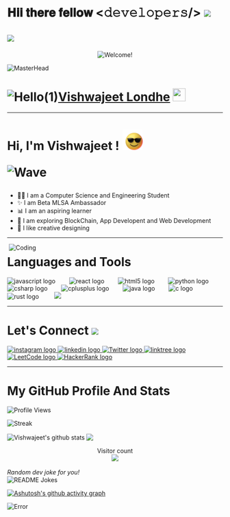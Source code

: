 <h1>
𝐇𝐢𝐢 𝐭𝐡𝐞𝐫𝐞 𝐟𝐞𝐥𝐥𝐨𝐰 <𝚍𝚎𝚟𝚎𝚕𝚘𝚙𝚎𝚛𝚜/> <img height="40" src="https://emoji.gg/assets/emoji/7333-parrotdance.gif" /><br />
</h1>

## <img src="https://readme-typing-svg.demolab.com?font=Fira+Code&pause=200&color=00F706FF&width=600&lines=async(❤️)=>{+await+Full+Stack+Web+Developer+};int+💻+{+return+Competitive+Programmer+};using+🙇‍♂️+public+class+Indie+Blockchain+Developer{}"/>

<div align="center" width="50"> <img src="![github](https://github.com/Vishwajeet-Londhe/Vishwajeet-Londhe/assets/126247101/8a09f1a5-745d-4043-bebe-4ca58909eac4)" alt="Welcome!" width="300"/>
</div>

![MasterHead](https://repository-images.githubusercontent.com/588181932/e36ec678-7984-4cdd-8e4c-a3932772ff8e)
# ![Hello(1)](https://github.com/VishwajeetLondhe/VishwajeetLondhe/assets/126247101/9c4a5675-77ad-47d0-a18d-c09bdfacaa48)[Vishwajeet Londhe](https://github.com/VishwajeetLondhe) <img src="https://github.com/VishwajeetLondhe/VishwajeetLondhe/assets/126247101/319dd45d-ce6b-4e0c-ba93-335a045db06f" width="30px" height="30px" />


---
<h1> Hi, I'm Vishwajeet ! <img src="./about.gif" height="48px">
  
<img align="centre" alt="Wave" width="150" src = "https://github.com/VishwajeetLondhe/VishwajeetLondhe/assets/126247101/1df14577-4844-4c68-a612-286e47a5dfdd" width = 70px></h1>
- 👩‍💻 I am a Computer Science and Engineering Student
- ✨ I am Beta MLSA Ambassador
- 📊 I am an aspiring learner
- 🔭 I am exploring BlockChain, App Developent and Web Development
- 🎨 I like creative designing
---

<img align="right" alt="Coding" width="500" src="https://github.com/VishwajeetLondhe/VishwajeetLondhe/assets/126247101/3928c779-ca3a-4e88-a7b6-b243ad12f4e5">


# Languages and Tools
<div align="left">
  <img src="https://cdn.jsdelivr.net/gh/devicons/devicon/icons/javascript/javascript-original.svg" height="50" alt="javascript logo"  />
  <img width="24" /> 
  <img src="https://cdn.jsdelivr.net/gh/devicons/devicon/icons/react/react-original.svg" height="50" alt="react logo"  />
  <img width="24" />
  <img src="https://cdn.jsdelivr.net/gh/devicons/devicon/icons/html5/html5-original.svg" height="50" alt="html5 logo"  />
  <img width="24" />
  <img src="https://cdn.jsdelivr.net/gh/devicons/devicon/icons/python/python-original.svg" height="50" alt="python logo"  />
  <img width="24" />
  <img src="https://cdn.jsdelivr.net/gh/devicons/devicon/icons/csharp/csharp-original.svg" height="50" alt="csharp logo"  />
  <img width="24" />
  <img src="https://cdn.jsdelivr.net/gh/devicons/devicon/icons/cplusplus/cplusplus-original.svg" height="50" alt="cplusplus logo"  />
  <img width="24" />
  <img src="https://cdn.jsdelivr.net/gh/devicons/devicon/icons/java/java-original.svg" height="50" alt="java logo"  />
  <img width="24" />
  <img src="https://cdn.jsdelivr.net/gh/devicons/devicon/icons/c/c-original.svg" height="50" alt="c logo"  />
  <img width="24" />
  <img src="https://cdn.jsdelivr.net/gh/devicons/devicon/icons/rust/rust-plain.svg" height="55" alt="rust logo"  />
  <img width="28" />
   <img src="https://media.giphy.com/media/WUlplcMpOCEmTGBtBW/giphy.gif" width="215">
</div>

<!--![OpenCV](https://img.shields.io/badge/OpenCV-27338e?style=for-the-badge&logo=opencv&logoColor=white)-->

---
# Let's Connect <img src="https://raw.githubusercontent.com/ShahriarShafin/ShahriarShafin/main/Assets/handshake.gif" height="38px">
<div align="left">
  <a href="https://instagram.com/vishwajeet_0104" target="_blank">
    <img src="https://img.shields.io/static/v1?message=Instagram&logo=instagram&label=&color=E4405F&logoColor=white&labelColor=&style=for-the-badge" height="40" alt="instagram logo"  />
  </a>
  <a href="https://www.linkedin.com/in/vishwajeetlondhe" target="_blank">
    <img src="https://img.shields.io/static/v1?message=LinkedIn&logo=linkedin&label=&color=0077B5&logoColor=white&labelColor=&style=for-the-badge" height="40" alt="linkedin logo"  />
  </a>
   <a href="https://twitter.com/Vishwajeet_0104" target="_blank">
     <img src="https://img.shields.io/static/v1?message=Twitter&logo=X&label=&color=24292E&logoColor=Black&labelColor=&style=for-the-badge" height="40" alt="Twitter logo"  />
  </a>
  <a href="https://linktr.ee/vishwajeetlondhe" target="_blank">
    <img src="https://img.shields.io/static/v1?message=Linktree&logo=linktree&label=&color=1de9b6&logoColor=white&labelColor=&style=for-the-badge" height="40" alt="linktree logo"  />
  </a>
  <a href="https://leetcode.com/Vishwajeet_Londhe" target="_blank">
    <img src="https://img.shields.io/static/v1?message=LeetCode&logo=LeetCode&label=&color=1DA1F2&logoColor=white&labelColor=&style=for-the-badge" height="40" alt="LeetCode logo"  />
  </a>
  <a href="https://www.hackerrank.com/VishwajeetLondhe" target="_blank">
     <img src="https://img.shields.io/static/v1?message=HackerRank&logo=HackerRank&label=&color=24292E&logoColor=green&labelColor=&style=for-the-badge" height="40" alt="HackerRank logo"  />
  </a>
 
  ---

  # My GitHub Profile And Stats

![Profile Views](https://komarev.com/ghpvc/?username=VishwajeetLondhe)

![Streak](https://streak-stats.demolab.com?user=Vishwajeet-Londhe)

<img align="center" src="https://github-readme-stats-sigma-five.vercel.app/api?username=Vishwajeet-Londhe&hide=contribs,issues&show_icons=true&hide_border=true" alt="Vishwajeet's github stats" /></a>
<img align="center" src="https://github-readme-stats-sigma-five.vercel.app/api/top-langs/?username=Vishwajeet-Londhe&layout=compact&hide_border=true" />

<p align="center"> 
  Visitor count<br>
  <img src="https://profile-counter.glitch.me/Vishwajeet-Londhe/count.svg" />
</p>

<i>Random dev joke for you!</i><br>
<img align="center" src="https://readme-jokes.vercel.app/api?bgColor=%23073b4c&textColor=%2306d6a0&aColor=%2306d6a0&borderColor=%2306d6a0" alt="README Jokes" />

<!-- ![Contribution Graph](https://github-readme-activity-graph.cyclic.app/graph?username=Vishwajeet-Londhe&bg_color=0d1117&color=ffffff&line=00F706FF&point=f9fafa&area=true&hide_border=true) -->

[![Ashutosh's github activity graph](https://github-readme-activity-graph.vercel.app/graph?username=Vishwajeet-Londhe&bg_color=ffffff&color=000000&line=ff4df3&point=000000&area=true&hide_border=true)](https://github.com/ashutosh00710/github-readme-activity-graph)

![Error](https://readme-typing-svg.herokuapp.com/?font=Fira+Code&size=24&duration=100&pause=10&color=00F706FF&center=true&vCenter=true&height=40&lines=Error+404+Not+Found)

</div>
